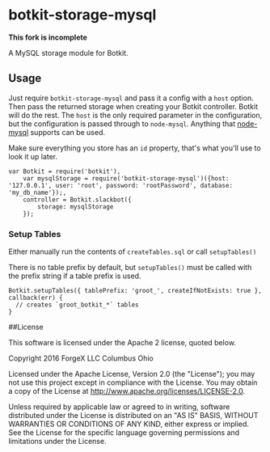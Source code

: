 # botkit-storage-mysql

**This fork is incomplete**

A MySQL storage module for Botkit.

## Usage

Just require `botkit-storage-mysql` and pass it a config with a `host` option.
Then pass the returned storage when creating your Botkit controller. Botkit will do the rest.
The `host` is the only required parameter in the configuration, but the configuration is passed through to `node-mysql`.
Anything that [node-mysql](https://www.npmjs.com/package/mysql) supports can be used.

Make sure everything you store has an `id` property, that's what you'll use to look it up later.

```
var Botkit = require('botkit'),
    var mysqlStorage = require('botkit-storage-mysql')({host: '127.0.0.1', user: 'root', password: 'rootPassword', database: 'my_db_name'});,
    controller = Botkit.slackbot({
        storage: mysqlStorage
    });
```
### Setup Tables

Either manually run the contents of `createTables.sql` or call `setupTables()`

There is no table prefix by default, but `setupTables()` must be called with the prefix string if a table prefix is used.

```
Botkit.setupTables({ tablePrefix: 'groot_', createIfNotExists: true }, callback(err) {
  // creates `groot_botkit_*` tables
}
```
##License

  This software is licensed under the Apache 2 license, quoted below.

  Copyright 2016 ForgeX LLC Columbus Ohio

  Licensed under the Apache License, Version 2.0 (the "License"); you may not use this project except in compliance with the License. You may obtain a copy of the License at http://www.apache.org/licenses/LICENSE-2.0.

  Unless required by applicable law or agreed to in writing, software distributed under the License is distributed on an "AS IS" BASIS, WITHOUT WARRANTIES OR CONDITIONS OF ANY KIND, either express or implied. See the License for the specific language governing permissions and limitations under the License.

